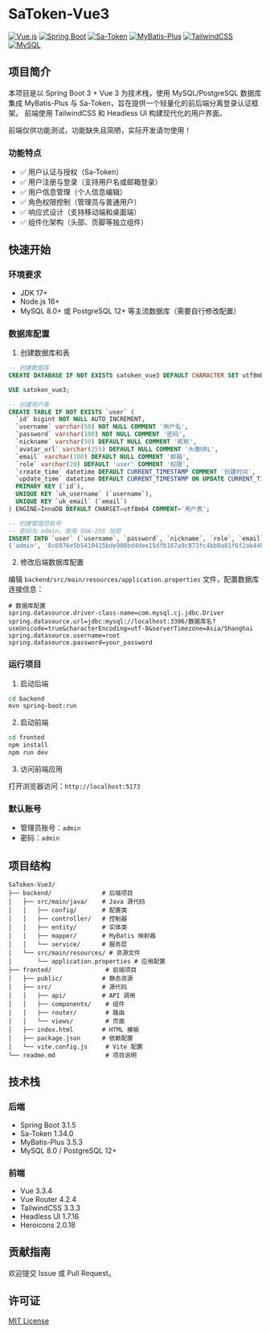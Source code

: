 # SaToken-Vue3

[![Vue.js](https://img.shields.io/badge/Vue.js-4.1-4FC08D?style=flat-square&logo=vue.js&logoColor=white)](https://vuejs.org/)
[![Spring Boot](https://img.shields.io/badge/Spring%20Boot-3.4.5-6DB33F?style=flat-square&logo=spring-boot&logoColor=white)](https://spring.io/projects/spring-boot)
[![Sa-Token](https://img.shields.io/badge/Sa--Token-1.42.0-blue?style=flat-square)](https://sa-token.dev33.cn/)
[![MyBatis-Plus](https://img.shields.io/badge/MyBatis--Plus-3.5.3-red?style=flat-square)](https://baomidou.com/)
[![TailwindCSS](https://img.shields.io/badge/TailwindCSS-4.1.4-38B2AC?style=flat-square&logo=tailwind-css&logoColor=white)](https://tailwindcss.com/)
[![MySQL](https://img.shields.io/badge/MySQL-8.3-4479A1?style=flat-square&logo=mysql&logoColor=white)](https://www.mysql.com/)

## 项目简介

本项目是以 Spring Boot 3 + Vue 3 为技术栈，使用 MySQL/PostgreSQL 数据库集成 MyBatis-Plus 与 Sa-Token，旨在提供一个轻量化的前后端分离登录认证框架。
前端使用 TailwindCSS 和 Headless UI 构建现代化的用户界面。

前端仅供功能测试，功能缺失且简陋，实际开发请勿使用！

### 功能特点

- ✅ 用户认证与授权（Sa-Token）
- ✅ 用户注册与登录（支持用户名或邮箱登录）
- ✅ 用户信息管理（个人信息编辑）
- ✅ 角色权限控制（管理员与普通用户）
- ✅ 响应式设计（支持移动端和桌面端）
- ✅ 组件化架构（头部、页脚等独立组件）

## 快速开始

### 环境要求

- JDK 17+
- Node.js 16+
- MySQL 8.0+ 或 PostgreSQL 12+ 等主流数据库（需要自行修改配置）

### 数据库配置

1. 创建数据库和表

```sql
-- 创建数据库
CREATE DATABASE IF NOT EXISTS satoken_vue3 DEFAULT CHARACTER SET utf8mb4 COLLATE utf8mb4_unicode_ci;

USE satoken_vue3;

-- 创建用户表
CREATE TABLE IF NOT EXISTS `user` (
  `id` bigint NOT NULL AUTO_INCREMENT,
  `username` varchar(50) NOT NULL COMMENT '用户名',
  `password` varchar(100) NOT NULL COMMENT '密码',
  `nickname` varchar(50) DEFAULT NULL COMMENT '昵称',
  `avatar_url` varchar(255) DEFAULT NULL COMMENT '头像URL',
  `email` varchar(100) DEFAULT NULL COMMENT '邮箱',
  `role` varchar(20) DEFAULT 'user' COMMENT '权限',
  `create_time` datetime DEFAULT CURRENT_TIMESTAMP COMMENT '创建时间',
  `update_time` datetime DEFAULT CURRENT_TIMESTAMP ON UPDATE CURRENT_TIMESTAMP COMMENT '更新时间',
  PRIMARY KEY (`id`),
  UNIQUE KEY `uk_username` (`username`),
  UNIQUE KEY `uk_email` (`email`)
) ENGINE=InnoDB DEFAULT CHARSET=utf8mb4 COMMENT='用户表';

-- 创建管理员账号
-- 密码为 admin，使用 SHA-256 加密
INSERT INTO `user` (`username`, `password`, `nickname`, `role`, `email`) VALUES
('admin', '8c6976e5b5410415bde908bd4dee15dfb167a9c873fc4bb8a81f6f2ab448a918', '管理员', 'admin', 'admin@example.com');
```

2. 修改后端数据库配置

编辑 `backend/src/main/resources/application.properties` 文件，配置数据库连接信息：

```properties
# 数据库配置
spring.datasource.driver-class-name=com.mysql.cj.jdbc.Driver
spring.datasource.url=jdbc:mysql://localhost:3306/数据库名?useUnicode=true&characterEncoding=utf-8&serverTimezone=Asia/Shanghai
spring.datasource.username=root
spring.datasource.password=your_password
```

### 运行项目

1. 启动后端

```bash
cd backend
mvn spring-boot:run
```

2. 启动前端

```bash
cd fronted
npm install
npm run dev
```

3. 访问前端应用

打开浏览器访问：`http://localhost:5173`

### 默认账号

- 管理员账号：`admin`
- 密码：`admin`

## 项目结构

```
SaToken-Vue3/
├── backend/              # 后端项目
│   ├── src/main/java/    # Java 源代码
│   │   ├── config/       # 配置类
│   │   ├── controller/   # 控制器
│   │   ├── entity/       # 实体类
│   │   ├── mapper/       # MyBatis 映射器
│   │   └── service/      # 服务层
│   └── src/main/resources/ # 资源文件
│       └── application.properties # 应用配置
├── fronted/               # 前端项目
│   ├── public/           # 静态资源
│   ├── src/              # 源代码
│   │   ├── api/          # API 调用
│   │   ├── components/    # 组件
│   │   ├── router/        # 路由
│   │   └── views/         # 页面
│   ├── index.html        # HTML 模板
│   ├── package.json      # 依赖配置
│   └── vite.config.js     # Vite 配置
└── readme.md              # 项目说明
```

## 技术栈

### 后端

- Spring Boot 3.1.5
- Sa-Token 1.34.0
- MyBatis-Plus 3.5.3
- MySQL 8.0 / PostgreSQL 12+

### 前端

- Vue 3.3.4
- Vue Router 4.2.4
- TailwindCSS 3.3.3
- Headless UI 1.7.16
- Heroicons 2.0.18

## 贡献指南

欢迎提交 Issue 或 Pull Request。

## 许可证

[MIT License](LICENSE)
